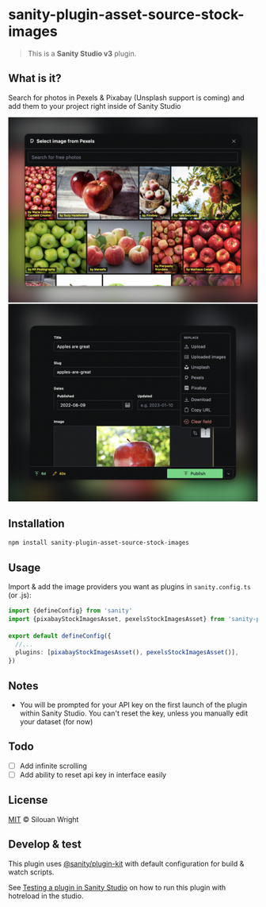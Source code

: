 # sanity-plugin-asset-source-stock-images

> This is a **Sanity Studio v3** plugin.

## What is it?

Search for photos in Pexels & Pixabay (Unsplash support is coming) and add them to your project right inside of Sanity Studio

![Stock Images interface](assets/interface.png)
![Stock Images menu](assets/menu.png)

## Installation

```sh
npm install sanity-plugin-asset-source-stock-images
```

## Usage

Import & add the image providers you want as plugins in `sanity.config.ts` (or .js):

```ts
import {defineConfig} from 'sanity'
import {pixabayStockImagesAsset, pexelsStockImagesAsset} from 'sanity-plugin-asset-source-stock-images'

export default defineConfig({
  //...
  plugins: [pixabayStockImagesAsset(), pexelsStockImagesAsset()],
})
```

## Notes

- You will be prompted for your API key on the first launch of the plugin within Sanity Studio. You can't reset the key, unless you manually edit your dataset (for now) 

## Todo

- [ ] Add infinite scrolling
- [ ] Add ability to reset api key in interface easily

## License

[MIT](LICENSE) © Silouan Wright

## Develop & test

This plugin uses [@sanity/plugin-kit](https://github.com/sanity-io/plugin-kit)
with default configuration for build & watch scripts.

See [Testing a plugin in Sanity Studio](https://github.com/sanity-io/plugin-kit#testing-a-plugin-in-sanity-studio)
on how to run this plugin with hotreload in the studio.
